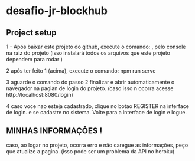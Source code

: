 # desafio-jr-blockhub

## Project setup

1 - Após baixar este projeto do github, execute o comando: <npm install>, pelo console na raiz do projeto (isso instalará todos os arquivos que este projeto dependem para rodar )

2 após ter feito 1 (acima), execute o comando: npm run serve

3 aguarde o comando do passo 2 finalizar e abrir automaticamente o navegador na pagian de login do projeto. (caso isso n ocorra acesse http://localhost:8080/login)

4 caso voce nao esteja cadastrado, clique no botao REGISTER na interface de login. e se cadastre no sistema.
Volte para a interface de login e logue.

## MINHAS INFORMAÇÔES !

caso, ao logar no projeto, ocorra erro e não caregue as informações, peço que atualize a pagina. (isso pode ser um problema da API no heroku)
